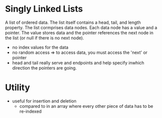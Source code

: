 # Singly Linked Lists
A list of ordered data. The list itself contains a head, tail, and length property. The list cormprises data nodes. Each data node has a value and a pointer. The value stores data and the pointer references the next node in the list (or null if there is no next node).
- no index values for the data
- no random access => to access data, you must access the 'next' or pointer
- head and tail really serve and endpoints and help specify inwhich direction the pointers are going.

# Utility
- useful for insertion and deletion
  - compared to in an array where every other piece of data has to be re-indexed




